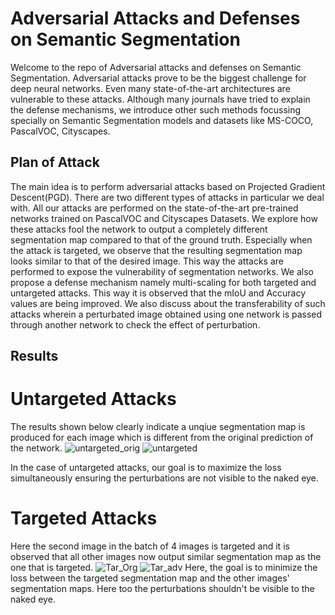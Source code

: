# Adversarial Attacks and Defenses on Semantic Segmentation
Welcome to the repo of Adversarial attacks and defenses on Semantic Segmentation. Adversarial attacks prove to be the biggest challenge for deep neural networks. Even many state-of-the-art architectures are vulnerable to these attacks. Although many journals have tried to explain the defense mechanisms, we introduce other such methods focussing specially on Semantic Segmentation models and datasets like MS-COCO, PascalVOC, Cityscapes. 

## Plan of Attack
The main idea is to perform adversarial attacks based on Projected Gradient Descent(PGD). There are two different types of attacks in particular we deal with. All our attacks are performed on the state-of-the-art pre-trained networks trained on PascalVOC and Cityscapes Datasets. We explore how these attacks fool the network to output a completely different segmentation map compared to that of the ground truth.
Especially when the attack is targeted, we observe that the resulting segmentation map looks similar to that of the desired image. This way the attacks are performed to expose the vulnerability of segmentation networks. 
We also propose a defense mechanism namely multi-scaling for both targeted and untargeted attacks. This way it is observed that the mIoU and Accuracy values are being improved. We also discuss about the transferability of such attacks wherein a perturbated image obtained using one network is passed through another network to check the effect of perturbation.

## Results
# Untargeted Attacks
The results shown below clearly indicate a unqiue segmentation map is produced for each image which is different from the original prediction of the network.
![untargeted_orig](https://user-images.githubusercontent.com/65396498/129730846-deb31b88-de11-4a90-8ba0-1b6b50693adf.jpg)
![untargeted](https://user-images.githubusercontent.com/65396498/129730860-f2e60f01-1e6e-4927-bf03-859c9c413c01.jpg)

In the case of untargeted attacks, our goal is to maximize the loss simultaneously ensuring the perturbations are not visible to the naked eye.
# Targeted Attacks
Here the second image in the batch of 4 images is targeted and it is observed that all other images now output similar segmentation map as the one that is targeted.
![Tar_Org](https://user-images.githubusercontent.com/65396498/129731350-108b56c9-20e7-487d-8c40-287cab9d86c0.jpg)
![Tar_adv](https://user-images.githubusercontent.com/65396498/129731372-541d3553-98f5-4375-b500-69f54d5017bf.jpg)
 Here, the goal is to minimize the loss between the targeted segmentation map and the other images' segmentation maps. Here too the perturbations shouldn't be visible to the naked eye.


